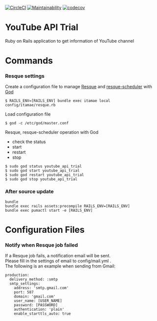 [![CircleCI](https://circleci.com/gh/mishina2228/youtube-api-trial.svg?style=svg)](https://circleci.com/gh/mishina2228/youtube-api-trial)
[![Maintainability](https://api.codeclimate.com/v1/badges/b80a05b702d4a8ee5b13/maintainability)](https://codeclimate.com/github/mishina2228/youtube-api-trial/maintainability)
[![codecov](https://codecov.io/gh/mishina2228/youtube-api-trial/branch/master/graph/badge.svg)](https://codecov.io/gh/mishina2228/youtube-api-trial)

# YouTube API Trial

Ruby on Rails application to get information of YouTube channel

# Commands

### Resque settings

Create a configuration file to manage [Resque](https://github.com/resque/resque) and [resque-scheduler](https://github.com/resque/resque-scheduler) with [God](http://godrb.com/)
```
$ RAILS_ENV=[RAILS_ENV] bundle exec itamae local config/itamae/resque.rb
```

Load configuration file
```
$ god -c /etc/god/master.conf
```

Resque, resque-scheduler operation with God
* check the status
* start
* restart
* stop
```
$ sudo god status youtube_api_trial
$ sudo god start youtube_api_trial
$ sudo god restart youtube_api_trial
$ sudo god stop youtube_api_trial
```

### After source update

```
bundle
bundle exec rails assets:precompile RAILS_ENV=[RAILS_ENV]
bundle exec pumactl start -e [RAILS_ENV]
```

# Configuration Files

### Notify when Resque job failed

If a Resque job fails, a notification email will be sent.  
Please fill in the settings of email to config/mail.yml .  
The following is an example when sending from Gmail:

```
production:
  delivery_method: :smtp
  smtp_settings:
    address: 'smtp.gmail.com'
    port: 587
    domain: 'gmail.com'
    user_name: [USER_NAME]
    password: [PASSWORD]
    authentication: 'plain'
    enable_starttls_auto: true
```
